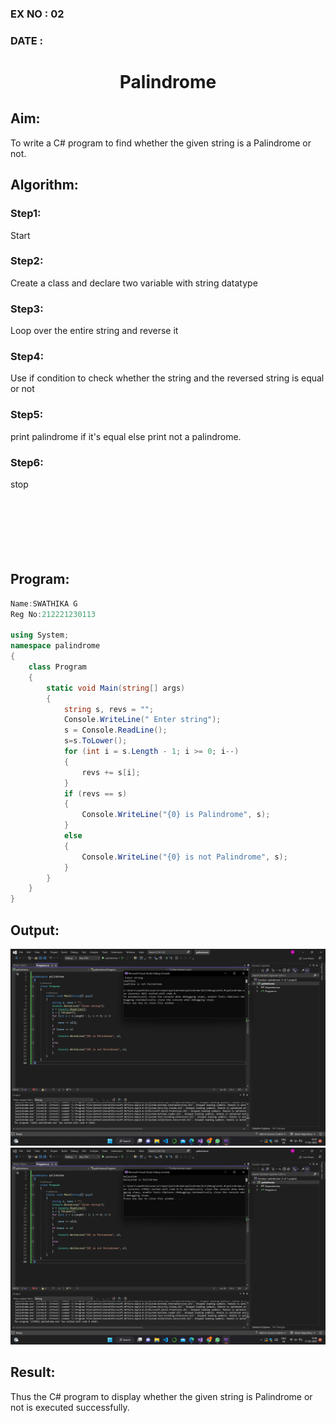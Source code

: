 ### EX NO : 02
### DATE  : 
# <p align="center">Palindrome</p>



## Aim:
To write a C# program to find whether the given string is a Palindrome or not.

## Algorithm:
### Step1: 
Start
### Step2:
Create a class and declare two variable with string datatype
### Step3:
Loop over the entire string and reverse it
### Step4:
Use if condition to check whether the string and the reversed string is equal or not
### Step5:
print palindrome if it's equal else print not a palindrome.
### Step6:
stop
<br/><br/><br/><br/><br/><br/><br/>

## Program:
```c#
Name:SWATHIKA G
Reg No:212221230113

using System;
namespace palindrome
{
    class Program
    {
        static void Main(string[] args)
        {
            string s, revs = "";
            Console.WriteLine(" Enter string");
            s = Console.ReadLine();
            s=s.ToLower();
            for (int i = s.Length - 1; i >= 0; i--)
            {
                revs += s[i];
            }
            if (revs == s)
            {
                Console.WriteLine("{0} is Palindrome", s);
            }
            else
            {
                Console.WriteLine("{0} is not Palindrome", s);
            }
        }
    }
}
```

## Output:
![output](1.png)
![output](2.png)


## Result:
Thus the C# program to display whether the given string is Palindrome or not is executed successfully.
